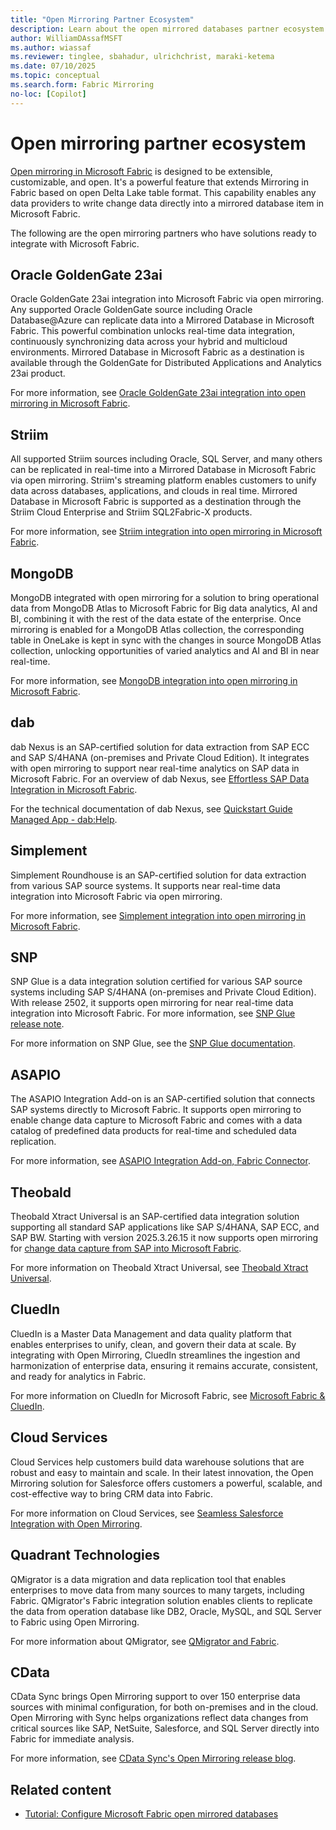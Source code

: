 ```yaml
---
title: "Open Mirroring Partner Ecosystem"
description: Learn about the open mirrored databases partner ecosystem in Microsoft Fabric.
author: WilliamDAssafMSFT
ms.author: wiassaf
ms.reviewer: tinglee, sbahadur, ulrichchrist, maraki-ketema
ms.date: 07/10/2025
ms.topic: conceptual
ms.search.form: Fabric Mirroring
no-loc: [Copilot]
---
```


# Open mirroring partner ecosystem

[Open mirroring in Microsoft Fabric](open-mirroring.md) is designed to be extensible, customizable, and open. It's a powerful feature that extends Mirroring in Fabric based on open Delta Lake table format. This capability enables any data providers to write change data directly into a mirrored database item in Microsoft Fabric.

The following are the open mirroring partners who have solutions ready to integrate with Microsoft Fabric.

## Oracle GoldenGate 23ai

Oracle GoldenGate 23ai integration into Microsoft Fabric via open mirroring. Any supported Oracle GoldenGate source including Oracle Database@Azure can replicate data into a Mirrored Database in Microsoft Fabric. This powerful combination unlocks real-time data integration, continuously synchronizing data across your hybrid and multicloud environments. Mirrored Database in Microsoft Fabric as a destination is available through the GoldenGate for Distributed Applications and Analytics 23ai product.

For more information, see [Oracle GoldenGate 23ai integration into open mirroring in Microsoft Fabric](https://aka.ms/mirroring/oracle-goldengate-23ai-docs).

## Striim

All supported Striim sources including Oracle, SQL Server, and many others can be replicated in real-time into a Mirrored Database in Microsoft Fabric via open mirroring. Striim's streaming platform enables customers to unify data across databases, applications, and clouds in real time. Mirrored Database in Microsoft Fabric is supported as a destination through the Striim Cloud Enterprise and Striim SQL2Fabric-X products.

For more information, see [Striim integration into open mirroring in Microsoft Fabric](https://aka.ms/mirroring/striim-docs).

## MongoDB

MongoDB integrated with open mirroring for a solution to bring operational data from MongoDB Atlas to Microsoft Fabric for Big data analytics, AI and BI, combining it with the rest of the data estate of the enterprise. Once mirroring is enabled for a MongoDB Atlas collection, the corresponding table in OneLake is kept in sync with the changes in source MongoDB Atlas collection, unlocking opportunities of varied analytics and AI and BI in near real-time.

For more information, see [MongoDB integration into open mirroring in Microsoft Fabric](https://aka.ms/mirroring/mongodb-docs).

## dab

dab Nexus is an SAP-certified solution for data extraction from SAP ECC and SAP S/4HANA (on-premises and Private Cloud Edition). It integrates with open mirroring to support near real-time analytics on SAP data in Microsoft Fabric.
For an overview of dab Nexus, see [Effortless SAP Data Integration in Microsoft Fabric](https://aka.ms/mirroring/dab-mirroring-overview).

For the technical documentation of dab Nexus, see [Quickstart Guide Managed App - dab:Help](https://aka.ms/mirroring/dab-mirroring-doc).

## Simplement

Simplement Roundhouse is an SAP-certified solution for data extraction from various SAP source systems. It supports near real-time data integration into Microsoft Fabric via open mirroring.

For more information, see [Simplement integration into open mirroring in Microsoft Fabric](https://aka.ms/mirroring/simplement-overview).

## SNP

SNP Glue is a data integration solution certified for various SAP source systems including SAP S/4HANA (on-premises and Private Cloud Edition). With release 2502, it supports open mirroring for near real-time data integration into Microsoft Fabric. For more information, see [SNP Glue release note](https://aka.ms/mirroring/snp-mirroring-doc).

For more information on SNP Glue, see the [SNP Glue documentation](https://aka.ms/mirroring/snp-overview).

## ASAPIO

The ASAPIO Integration Add-on is an SAP-certified solution that connects SAP systems directly to Microsoft Fabric. It supports open mirroring to enable change data capture to Microsoft Fabric and comes with a data catalog of predefined data products for real-time and scheduled data replication.

For more information, see [ASAPIO Integration Add-on, Fabric Connector](https://aka.ms/mirroring/asapio-mirroring-overview).

## Theobald

Theobald Xtract Universal is an SAP-certified data integration solution supporting all standard SAP applications like SAP S/4HANA, SAP ECC, and SAP BW. Starting with version 2025.3.26.15 it now supports open mirroring for [change data capture from SAP into Microsoft Fabric](https://aka.ms/mirroring/theobald-mirroring-overview).

For more information on Theobald Xtract Universal, see [Theobald Xtract Universal](https://aka.ms/mirroring/theobald-xtract-universal-overview).

## CluedIn

CluedIn is a Master Data Management and data quality platform that enables enterprises to unify, clean, and govern their data at scale. By integrating with Open Mirroring, CluedIn streamlines the ingestion and harmonization of enterprise data, ensuring it remains accurate, consistent, and ready for analytics in Fabric.

For more information on CluedIn for Microsoft Fabric, see [Microsoft Fabric & CluedIn](https://aka.ms/mirroring/cluedin).

## Cloud Services

Cloud Services help customers build data warehouse solutions that are robust and easy to maintain and scale. In their latest innovation, the Open Mirroring solution for Salesforce offers customers a powerful, scalable, and cost-effective way to bring CRM data into Fabric. 

For more information on Cloud Services, see [Seamless Salesforce Integration with Open Mirroring](https://cs-worldwide.com/seamless-salesforce-integration-with-microsoft-fabric-open-mirroring-in-action/). 

## Quadrant Technologies

QMigrator is a data migration and data replication tool that enables enterprises to move data from many sources to many targets, including Fabric. QMigrator's Fabric integration solution enables clients to replicate the data from operation database like DB2, Oracle, MySQL, and SQL Server to Fabric using Open Mirroring.

For more information about QMigrator, see [QMigrator and Fabric](https://qmigrator.ai/Fabric). 

## CData

CData Sync brings Open Mirroring support to over 150 enterprise data sources with minimal configuration, for both on-premises and in the cloud. Open Mirroring with Sync helps organizations reflect data changes from critical sources like SAP, NetSuite, Salesforce, and SQL Server directly into Fabric for immediate analysis. 

For more information, see [CData Sync's Open Mirroring release blog](https://www.cdata.com/blog/sync-expands-ms-fabric-support-open-mirroring). 

## Related content

- [Tutorial: Configure Microsoft Fabric open mirrored databases](open-mirroring-tutorial.md)
